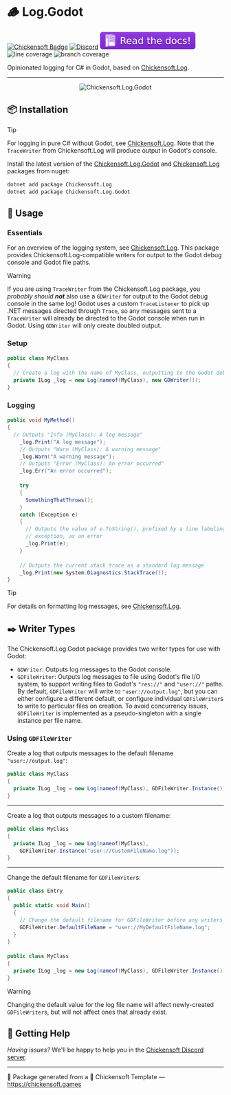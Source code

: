 # 🪵 Log.Godot

[![Chickensoft Badge][chickensoft-badge]][chickensoft-website] [![Discord][discord-badge]][discord] [![Read the docs][read-the-docs-badge]][docs] ![line coverage][line-coverage] ![branch coverage][branch-coverage]

Opinionated logging for C# in Godot, based on [Chickensoft.Log][chickensoft-log-gh].

---

<p align="center">
<img alt="Chickensoft.Log.Godot" src="Chickensoft.Log.Godot/icon.png" width="200">
</p>

## 📦 Installation

> [!TIP]
> For logging in pure C# without Godot, see [Chickensoft.Log][chickensoft-log-gh]. Note that the `TraceWriter` from
> Chickensoft.Log will produce output in Godot's console.

Install the latest version of the [Chickensoft.Log.Godot] and [Chickensoft.Log] packages from nuget:

```xml
dotnet add package Chickensoft.Log
dotnet add package Chickensoft.Log.Godot
```

## 🌱 Usage

### Essentials

For an overview of the logging system, see [Chickensoft.Log][chickensoft-log-gh]. This package provides Chickensoft.Log-compatible writers for output to the Godot debug console and Godot file paths.

> [!WARNING]
> If you are using `TraceWriter` from the Chickensoft.Log package, you *probably should **not*** also use a `GDWriter` for output to the Godot debug console in the same log! Godot uses a custom `TraceListener` to pick up .NET messages directed through `Trace`, so any messages sent to a `TraceWriter` will already be directed to the Godot console when run in Godot. Using `GDWriter` will only create doubled output.

### Setup

```csharp
public class MyClass
{
  // Create a log with the name of MyClass, outputting to the Godot debug console
  private ILog _log = new Log(nameof(MyClass), new GDWriter());
}
```

### Logging

```csharp
public void MyMethod()
{
  // Outputs "Info (MyClass): A log message"
    _log.Print("A log message");
    // Outputs "Warn (MyClass): A warning message"
    _log.Warn("A warning message");
    // Outputs "Error (MyClass): An error occurred"
    _log.Err("An error occurred");

    try
    {
      SomethingThatThrows();
    }
    catch (Exception e)
    {
      // Outputs the value of e.ToString(), prefixed by a line labeling it an
      // exception, as an error
      _log.Print(e);
    }

    // Outputs the current stack trace as a standard log message
    _log.Print(new System.Diagnostics.StackTrace());
}
```

> [!TIP]
> For details on formatting log messages, see [Chickensoft.Log][chickensoft-log-gh].

## ✒️ Writer Types

The Chickensoft.Log.Godot package provides two writer types for use with Godot:

* `GDWriter`: Outputs log messages to the Godot console.
* `GDFileWriter`: Outputs log messages to file using Godot's file I/O system, to
support writing files to Godot's `"res://"` and `"user://"` paths. By default,
`GDFileWriter` will write to `"user://output.log"`, but you can either configure a
different default, or configure individual `GDFileWriter`s to write to
particular files on creation. To avoid concurrency issues, `GDFileWriter` is
implemented as a pseudo-singleton with a single instance per file name.

### Using `GDFileWriter`

Create a log that outputs messages to the default filename `"user://output.log"`:

```csharp
public class MyClass
{
  private ILog _log = new Log(nameof(MyClass), GDFileWriter.Instance());
}
```

---
Create a log that outputs messages to a custom filename:

```csharp
public class MyClass
{
  private ILog _log = new Log(nameof(MyClass),
    GDFileWriter.Instance("user://CustomFileName.log"));
}
```

---
Change the default filename for `GDFileWriter`s:

```csharp
public class Entry
{
  public static void Main()
  {
    // Change the default filename for GDFileWriter before any writers are created
    GDFileWriter.DefaultFileName = "user://MyDefaultFileName.log";
  }
}

public class MyClass
{
  private ILog _log = new Log(nameof(MyClass), GDFileWriter.Instance());
}
```

> [!WARNING]
> Changing the default value for the log file name will affect newly-created
> `GDFileWriter`s, but will not affect ones that already exist.

## 💁 Getting Help

*Having issues?* We'll be happy to help you in the [Chickensoft Discord server][discord].

---

🐣 Package generated from a 🐤 Chickensoft Template — <https://chickensoft.games>

[chickensoft-badge]: https://raw.githubusercontent.com/chickensoft-games/chickensoft_site/main/static/img/badges/chickensoft_badge.svg
[chickensoft-website]: https://chickensoft.games
[discord-badge]: https://raw.githubusercontent.com/chickensoft-games/chickensoft_site/main/static/img/badges/discord_badge.svg
[discord]: https://discord.gg/gSjaPgMmYW
[read-the-docs-badge]: https://raw.githubusercontent.com/chickensoft-games/chickensoft_site/main/static/img/badges/read_the_docs_badge.svg
[docs]: https://chickensoft.games/docsickensoft%20Discord-%237289DA.svg?style=flat&logo=discord&logoColor=white
[line-coverage]: Chickensoft.Log.Godot.Tests/badges/line_coverage.svg
[branch-coverage]: Chickensoft.Log.Godot.Tests/badges/branch_coverage.svg

[Chickensoft.Log]: https://www.nuget.org/packages/Chickensoft.Log
[Chickensoft.Log.Godot]: https://www.nuget.org/packages/Chickensoft.Log.Godot
[chickensoft-log-gh]: https://github.com/chickensoft-games/Log
